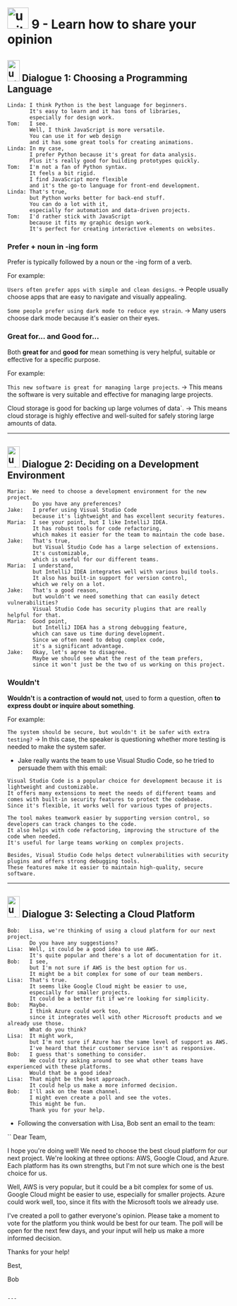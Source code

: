 # <img width="48" height="48" src="https://img.icons8.com/emoji/48/united-kingdom-emoji.png" alt="united-kingdom-emoji"/>  9 - Learn how to share your opinion

## <img width="28" height="48" src="https://img.icons8.com/emoji/28/united-kingdom-emoji.png" alt="united-kingdom-emoji"/> Dialogue 1: Choosing a Programming Language

```
Linda: I think Python is the best language for beginners.
       It's easy to learn and it has tons of libraries,
       especially for design work.
Tom:   I see.
       Well, I think JavaScript is more versatile.
       You can use it for web design
       and it has some great tools for creating animations.
Linda: In my case,
       I prefer Python because it's great for data analysis.
       Plus it's really good for building prototypes quickly.
Tom:   I'm not a fan of Python syntax.
       It feels a bit rigid.
       I find JavaScript more flexible
       and it's the go-to language for front-end development.
Linda: That's true,
       but Python works better for back-end stuff.
       You can do a lot with it,
       especially for automation and data-driven projects.
Tom:   I'd rather stick with JavaScript
       because it fits my graphic design work.
       It's perfect for creating interactive elements on websites.
```

### Prefer + noun in -ing form


Prefer is typically followed by a noun or the -ing form of a verb. 

For example:

`Users often prefer apps with simple and clean designs`. -> People usually choose apps that are easy to navigate and visually appealing.

`Some people prefer using dark mode to reduce eye strain`. -> Many users choose dark mode because it's easier on their eyes.

### Great for... and Good for... 

Both **great for** and **good for** mean something is very helpful, suitable or effective for a specific purpose. 

For example:

`This new software is great for managing large projects`. -> This means the software is very suitable and effective for managing large projects.

Cloud storage is good for backing up large volumes of data`. -> This means cloud storage is highly effective and well-suited for safely storing large amounts of data.


---

## <img width="28" height="48" src="https://img.icons8.com/emoji/28/united-kingdom-emoji.png" alt="united-kingdom-emoji"/>  Dialogue 2: Deciding on a Development Environment

```
Maria:  We need to choose a development environment for the new project.
        Do you have any preferences?
Jake:   I prefer using Visual Studio Code
        because it's lightweight and has excellent security features.
Maria:  I see your point, but I like IntelliJ IDEA.
        It has robust tools for code refactoring,
        which makes it easier for the team to maintain the code base.
Jake:   That's true,
        but Visual Studio Code has a large selection of extensions.
        It's customizable,
        which is useful for our different teams.
Maria:  I understand,
        but IntelliJ IDEA integrates well with various build tools.
        It also has built-in support for version control,
        which we rely on a lot.
Jake:   That's a good reason,
        but wouldn't we need something that can easily detect vulnerabilities?
        Visual Studio Code has security plugins that are really helpful for that.
Maria:  Good point,
        but IntelliJ IDEA has a strong debugging feature,
        which can save us time during development.
        Since we often need to debug complex code,
        it's a significant advantage.
Jake:   Okay, let's agree to disagree.
        Maybe we should see what the rest of the team prefers,
        since it won't just be the two of us working on this project.
```

### Wouldn't 

**Wouldn't** is **a contraction of would not**, used to form a question, often **to express doubt or inquire about something**. 

For example:

`The system should be secure, but wouldn't it be safer with extra testing?` -> In this case, the speaker is questioning whether more testing is needed to make the system safer.

- Jake really wants the team to use Visual Studio Code, so he tried to persuade them with this email:

```
Visual Studio Code is a popular choice for development because it is lightweight and customizable.
It offers many extensions to meet the needs of different teams and comes with built-in security features to protect the codebase.
Since it's flexible, it works well for various types of projects.

The tool makes teamwork easier by supporting version control, so developers can track changes to the code.
It also helps with code refactoring, improving the structure of the code when needed.
It's useful for large teams working on complex projects.

Besides, Visual Studio Code helps detect vulnerabilities with security plugins and offers strong debugging tools.
These features make it easier to maintain high-quality, secure software.
```

---

## <img width="28" height="48" src="https://img.icons8.com/emoji/28/united-kingdom-emoji.png" alt="united-kingdom-emoji"/>  Dialogue 3: Selecting a Cloud Platform

```
Bob:   Lisa, we're thinking of using a cloud platform for our next project.
       Do you have any suggestions?
Lisa:  Well, it could be a good idea to use AWS.
       It's quite popular and there's a lot of documentation for it.
Bob:   I see,
       but I'm not sure if AWS is the best option for us.
       It might be a bit complex for some of our team members.
Lisa:  That's true.
       It seems like Google Cloud might be easier to use,
       especially for smaller projects.
       It could be a better fit if we're looking for simplicity.
Bob:   Maybe.
       I think Azure could work too,
       since it integrates well with other Microsoft products and we already use those.
       What do you think?
Lisa:  It might work,
       but I'm not sure if Azure has the same level of support as AWS.
       I've heard that their customer service isn't as responsive.
Bob:   I guess that's something to consider.
       We could try asking around to see what other teams have experienced with these platforms.
       Would that be a good idea?
Lisa:  That might be the best approach.
       It could help us make a more informed decision.
Bob:   I'll ask on the team channel.
       I might even create a poll and see the votes.
       This might be fun.
       Thank you for your help.
```

- Following the conversation with Lisa, Bob sent an email to the team:

``
Dear Team,

I hope you're doing well! 
We need to choose the best cloud platform for our next project. 
We're looking at three options: AWS, Google Cloud, and Azure. 
Each platform has its own strengths, 
but I'm not sure which one is the best choice for us.

Well, AWS is very popular, but it could be a bit complex for some of us. 
Google Cloud might be easier to use, especially for smaller projects. 
Azure could work well, too, since it fits with the Microsoft tools we already use.

I've created a poll to gather everyone's opinion. 
Please take a moment to vote for the platform you think would be best for our team. 
The poll will be open for the next few days, 
and your input will help us make a more informed decision.

Thanks for your help!

Best,

Bob
```

---
